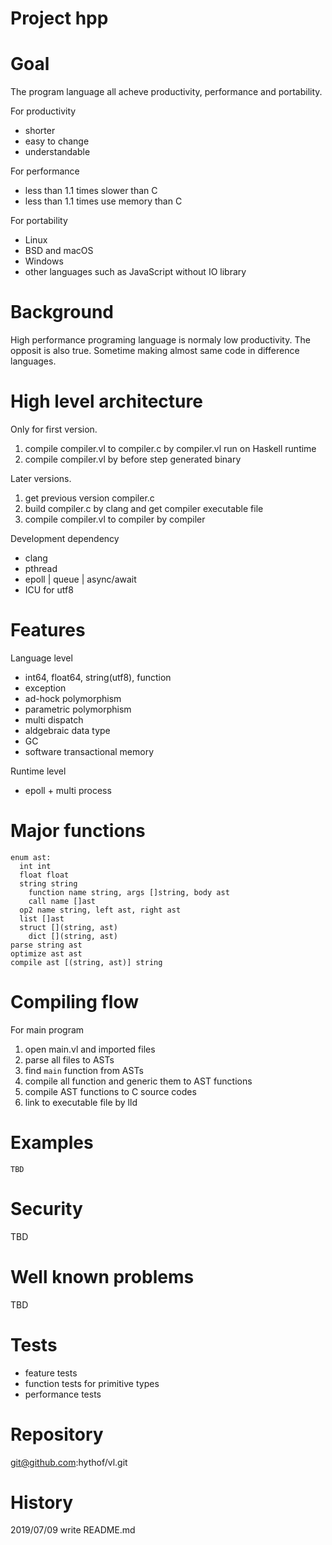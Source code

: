 Project hpp
===========

Goal
====
The program language all acheve productivity, performance and portability.

For productivity
- shorter
- easy to change
- understandable

For performance
- less than 1.1 times slower than C
- less than 1.1 times use memory than C

For portability
- Linux
- BSD and macOS
- Windows
- other languages such as JavaScript without IO library

Background
==========
High performance programing language is normaly low productivity.
The opposit is also true.
Sometime making almost same code in difference languages.

High level architecture
=======================
Only for first version.
1. compile compiler.vl to compiler.c by compiler.vl run on Haskell runtime
2. compile compiler.vl by before step generated binary

Later versions.
1. get previous version compiler.c
2. build compiler.c by clang and get compiler executable file
3. compile compiler.vl to compiler by compiler

Development dependency
- clang
- pthread
- epoll | queue | async/await
- ICU for utf8

Features
========
Language level
- int64, float64, string(utf8), function
- exception
- ad-hock polymorphism
- parametric polymorphism
- multi dispatch
- aldgebraic data type
- GC
- software transactional memory

Runtime level
- epoll + multi process

Major functions
===============
```
enum ast:
  int int
  float float
  string string
	function name string, args []string, body ast
	call name []ast
  op2 name string, left ast, right ast
  list []ast
  struct [](string, ast)
	dict [](string, ast)
parse string ast
optimize ast ast
compile ast [(string, ast)] string
```

Compiling flow
==============
For main program
1. open main.vl and imported files
2. parse all files to ASTs
3. find `main` function from ASTs
4. compile all function and generic them to AST functions
5. compile AST functions to C source codes
6. link to executable file by lld

Examples
========
```
TBD
```

Security
========
TBD

Well known problems
===================
TBD

Tests
=====
- feature tests
- function tests for primitive types
- performance tests

Repository
==========
git@github.com:hythof/vl.git

History
=======
2019/07/09 write README.md
